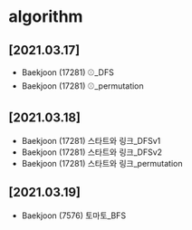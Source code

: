 # algorithm<br>
## [2021.03.17]
* Baekjoon (17281) ⚾_DFS<br>
* Baekjoon (17281) ⚾_permutation<br>

## [2021.03.18]
* Baekjoon (17281) 스타트와 링크_DFSv1<br>
* Baekjoon (17281) 스타트와 링크_DFSv2<br>
* Baekjoon (17281) 스타트와 링크_permutation<br>

## [2021.03.19]
* Baekjoon (7576) 토마토_BFS<br>
